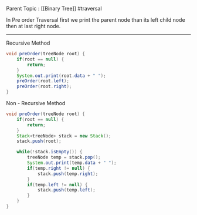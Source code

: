 Parent Topic : [[Binary Tree]] #traversal 

In Pre order Traversal first we print the parent node than its left child node then at last right node.
***
Recursive Method

```java
void preOrder(treeNode root) {
	if(root == null) {
		return;
	}
	System.out.print(root.data + " ");
	preOrder(root.left);
	preOrder(root.right);
}
```

Non - Recursive Method

```java
void preOrder(treeNode root) {
	if(root == null) {
		return;
	}
	Stack<treeNode> stack = new Stack();
	stack.push(root);

	while(!stack.isEmpty()) {
		treeNode temp = stack.pop();
		System.out.print(temp.data + " ");
		if(temp.right != null) {
			stack.push(temp.right);
		}
		if(temp.left != null) {
			stack.push(temp.left);
		}
	}
}
```


